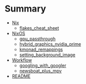 # Summary

- [Nix]()
    - [flakes_cheat_sheet](<Nix/flakes_cheat_sheet.md>)
- [NixOS]()
    - [gpu_passthrough](<NixOS/gpu_passthrough.md>)
    - [hybrid_graphics_nvidia_prime](<NixOS/hybrid_graphics_nvidia_prime.md>)
    - [kmonad_remappings](<NixOS/kmonad_remappings.md>)
    - [setting_background_image](<NixOS/setting_background_image.md>)
- [Workflow]()
    - [googling_with_googler](<Workflow/googling_with_googler.md>)
    - [newsboat_plus_mpv](<Workflow/newsboat_plus_mpv.md>)
- [README](<README.md>)
